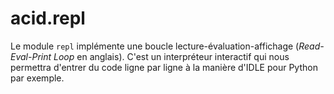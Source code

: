 acid.repl
=========

Le module `repl` implémente une boucle lecture-évaluation-affichage
(*Read-Eval-Print Loop* en anglais). C'est un interpréteur interactif qui nous
permettra d'entrer du code ligne par ligne à la manière d'IDLE pour Python
par exemple.
